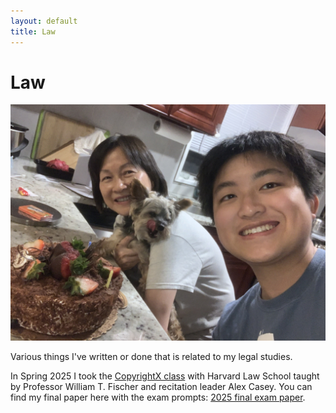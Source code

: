 ```yaml
---
layout: default
title: Law
---
```

# Law

![Picture](./assets/images/bellas_bday.jpg)

Various things I've written or done that is related to my legal studies.

In Spring 2025 I took the [CopyrightX
class](https://ipxcourses.org/syllabus-for-copyrightx-online-sections-2025/) with Harvard Law School taught by Professor William T. Fischer and recitation leader Alex Casey. You can find my final paper here with the exam prompts: [2025 final exam paper](./assets/pdfs/copyrightx_exam.pdf).



